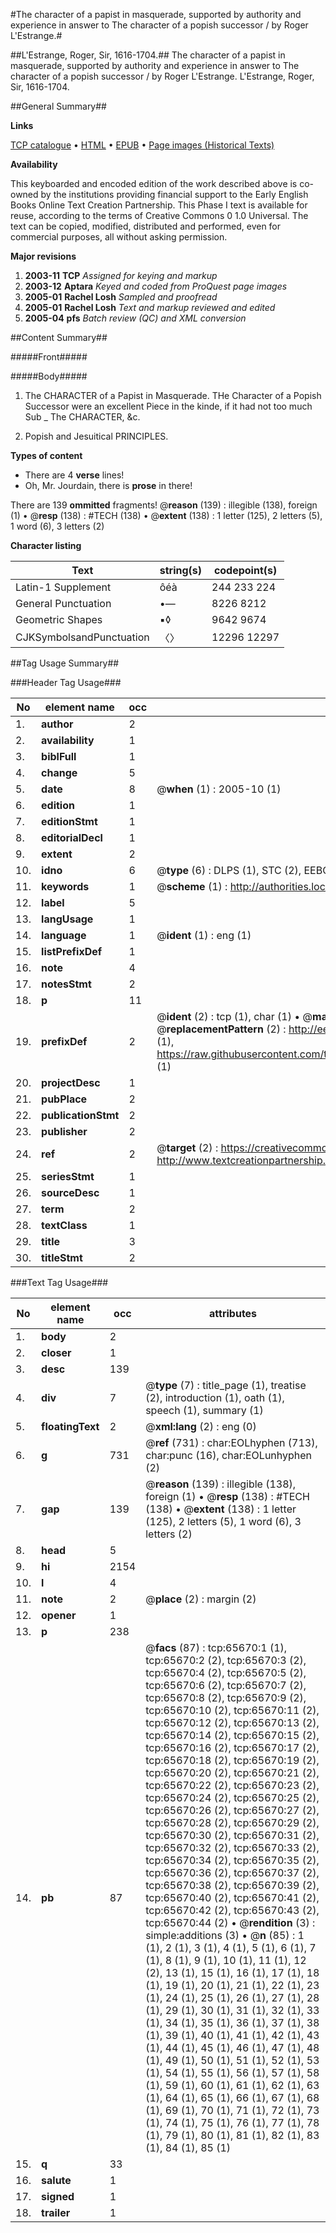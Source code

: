 #The character of a papist in masquerade, supported by authority and experience in answer to The character of a popish successor / by Roger L'Estrange.#

##L'Estrange, Roger, Sir, 1616-1704.##
The character of a papist in masquerade, supported by authority and experience in answer to The character of a popish successor / by Roger L'Estrange.
L'Estrange, Roger, Sir, 1616-1704.

##General Summary##

**Links**

[TCP catalogue](http://www.ota.ox.ac.uk/tcp/)  • 
[HTML](http://tei.it.ox.ac.uk/tcp/Texts-HTML/free/A47/A47819.html)  • 
[EPUB](http://tei.it.ox.ac.uk/tcp/Texts-EPUB/free/A47/A47819.epub) • 
[Page images (Historical Texts)](https://data.historicaltexts.jisc.ac.uk/view?pubId=eebo-12681776e&pageId=eebo-12681776e-65670-1)

**Availability**

This keyboarded and encoded edition of the
	       work described above is co-owned by the institutions
	       providing financial support to the Early English Books
	       Online Text Creation Partnership. This Phase I text is
	       available for reuse, according to the terms of Creative
	       Commons 0 1.0 Universal. The text can be copied,
	       modified, distributed and performed, even for
	       commercial purposes, all without asking permission.

**Major revisions**

1. __2003-11__ __TCP__ *Assigned for keying and markup*
1. __2003-12__ __Aptara__ *Keyed and coded from ProQuest page images*
1. __2005-01__ __Rachel Losh__ *Sampled and proofread*
1. __2005-01__ __Rachel Losh__ *Text and markup reviewed and edited*
1. __2005-04__ __pfs__ *Batch review (QC) and XML conversion*

##Content Summary##

#####Front#####

#####Body#####

1. The CHARACTER of a Papist
in Masquerade.
THe Character of a Popish Successor were an excellent Piece in
the kinde, if it had not too much Sub
    _ The CHARACTER, &c.

1. Popish and Jesuitical
PRINCIPLES.

**Types of content**

  * There are 4 **verse** lines!
  * Oh, Mr. Jourdain, there is **prose** in there!

There are 139 **ommitted** fragments! 
 @__reason__ (139) : illegible (138), foreign (1)  •  @__resp__ (138) : #TECH (138)  •  @__extent__ (138) : 1 letter (125), 2 letters (5), 1 word (6), 3 letters (2)

**Character listing**


|Text|string(s)|codepoint(s)|
|---|---|---|
|Latin-1 Supplement|ôéà|244 233 224|
|General Punctuation|•—|8226 8212|
|Geometric Shapes|▪◊|9642 9674|
|CJKSymbolsandPunctuation|〈〉|12296 12297|

##Tag Usage Summary##

###Header Tag Usage###

|No|element name|occ|attributes|
|---|---|---|---|
|1.|__author__|2||
|2.|__availability__|1||
|3.|__biblFull__|1||
|4.|__change__|5||
|5.|__date__|8| @__when__ (1) : 2005-10 (1)|
|6.|__edition__|1||
|7.|__editionStmt__|1||
|8.|__editorialDecl__|1||
|9.|__extent__|2||
|10.|__idno__|6| @__type__ (6) : DLPS (1), STC (2), EEBO-CITATION (1), OCLC (1), VID (1)|
|11.|__keywords__|1| @__scheme__ (1) : http://authorities.loc.gov/ (1)|
|12.|__label__|5||
|13.|__langUsage__|1||
|14.|__language__|1| @__ident__ (1) : eng (1)|
|15.|__listPrefixDef__|1||
|16.|__note__|4||
|17.|__notesStmt__|2||
|18.|__p__|11||
|19.|__prefixDef__|2| @__ident__ (2) : tcp (1), char (1)  •  @__matchPattern__ (2) : ([0-9\-]+):([0-9IVX]+) (1), (.+) (1)  •  @__replacementPattern__ (2) : http://eebo.chadwyck.com/downloadtiff?vid=$1&page=$2 (1), https://raw.githubusercontent.com/textcreationpartnership/Texts/master/tcpchars.xml#$1 (1)|
|20.|__projectDesc__|1||
|21.|__pubPlace__|2||
|22.|__publicationStmt__|2||
|23.|__publisher__|2||
|24.|__ref__|2| @__target__ (2) : https://creativecommons.org/publicdomain/zero/1.0/ (1), http://www.textcreationpartnership.org/docs/. (1)|
|25.|__seriesStmt__|1||
|26.|__sourceDesc__|1||
|27.|__term__|2||
|28.|__textClass__|1||
|29.|__title__|3||
|30.|__titleStmt__|2||


###Text Tag Usage###

|No|element name|occ|attributes|
|---|---|---|---|
|1.|__body__|2||
|2.|__closer__|1||
|3.|__desc__|139||
|4.|__div__|7| @__type__ (7) : title_page (1), treatise (2), introduction (1), oath (1), speech (1), summary (1)|
|5.|__floatingText__|2| @__xml:lang__ (2) : eng (0)|
|6.|__g__|731| @__ref__ (731) : char:EOLhyphen (713), char:punc (16), char:EOLunhyphen (2)|
|7.|__gap__|139| @__reason__ (139) : illegible (138), foreign (1)  •  @__resp__ (138) : #TECH (138)  •  @__extent__ (138) : 1 letter (125), 2 letters (5), 1 word (6), 3 letters (2)|
|8.|__head__|5||
|9.|__hi__|2154||
|10.|__l__|4||
|11.|__note__|2| @__place__ (2) : margin (2)|
|12.|__opener__|1||
|13.|__p__|238||
|14.|__pb__|87| @__facs__ (87) : tcp:65670:1 (1), tcp:65670:2 (2), tcp:65670:3 (2), tcp:65670:4 (2), tcp:65670:5 (2), tcp:65670:6 (2), tcp:65670:7 (2), tcp:65670:8 (2), tcp:65670:9 (2), tcp:65670:10 (2), tcp:65670:11 (2), tcp:65670:12 (2), tcp:65670:13 (2), tcp:65670:14 (2), tcp:65670:15 (2), tcp:65670:16 (2), tcp:65670:17 (2), tcp:65670:18 (2), tcp:65670:19 (2), tcp:65670:20 (2), tcp:65670:21 (2), tcp:65670:22 (2), tcp:65670:23 (2), tcp:65670:24 (2), tcp:65670:25 (2), tcp:65670:26 (2), tcp:65670:27 (2), tcp:65670:28 (2), tcp:65670:29 (2), tcp:65670:30 (2), tcp:65670:31 (2), tcp:65670:32 (2), tcp:65670:33 (2), tcp:65670:34 (2), tcp:65670:35 (2), tcp:65670:36 (2), tcp:65670:37 (2), tcp:65670:38 (2), tcp:65670:39 (2), tcp:65670:40 (2), tcp:65670:41 (2), tcp:65670:42 (2), tcp:65670:43 (2), tcp:65670:44 (2)  •  @__rendition__ (3) : simple:additions (3)  •  @__n__ (85) : 1 (1), 2 (1), 3 (1), 4 (1), 5 (1), 6 (1), 7 (1), 8 (1), 9 (1), 10 (1), 11 (1), 12 (2), 13 (1), 15 (1), 16 (1), 17 (1), 18 (1), 19 (1), 20 (1), 21 (1), 22 (1), 23 (1), 24 (1), 25 (1), 26 (1), 27 (1), 28 (1), 29 (1), 30 (1), 31 (1), 32 (1), 33 (1), 34 (1), 35 (1), 36 (1), 37 (1), 38 (1), 39 (1), 40 (1), 41 (1), 42 (1), 43 (1), 44 (1), 45 (1), 46 (1), 47 (1), 48 (1), 49 (1), 50 (1), 51 (1), 52 (1), 53 (1), 54 (1), 55 (1), 56 (1), 57 (1), 58 (1), 59 (1), 60 (1), 61 (1), 62 (1), 63 (1), 64 (1), 65 (1), 66 (1), 67 (1), 68 (1), 69 (1), 70 (1), 71 (1), 72 (1), 73 (1), 74 (1), 75 (1), 76 (1), 77 (1), 78 (1), 79 (1), 80 (1), 81 (1), 82 (1), 83 (1), 84 (1), 85 (1)|
|15.|__q__|33||
|16.|__salute__|1||
|17.|__signed__|1||
|18.|__trailer__|1||
